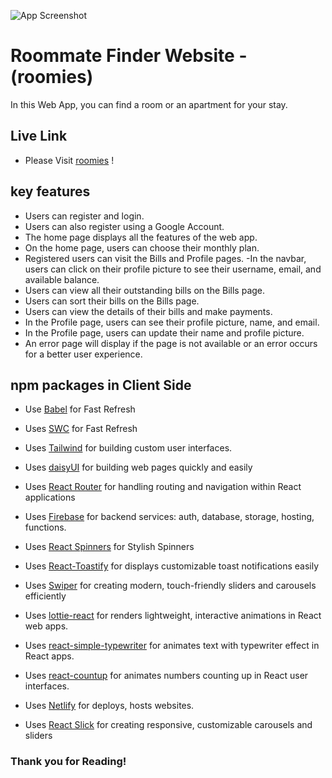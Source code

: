 ![App Screenshot](https://i.ibb.co/h3H1YWN/logo-roomies-light.png)

# Roommate Finder Website - (roomies)

In this Web App, you can find a room or an apartment for your stay.

## Live Link

- Please Visit [roomies](https://classy-kheer-eba7af.netlify.app/) !

## key features

- Users can register and login.
- Users can also register using a Google Account.
- The home page displays all the features of the web app.
- On the home page, users can choose their monthly plan.
- Registered users can visit the Bills and Profile pages.
-In the navbar, users can click on their profile picture to see their username, email, and available balance.
- Users can view all their outstanding bills on the Bills page.
- Users can sort their bills on the Bills page.
- Users can view the details of their bills and make payments.
- In the Profile page, users can see their profile picture, name, and email.
- In the Profile page, users can update their name and profile picture.
- An error page will display if the page is not available or an error occurs for a better user experience.

## npm packages in Client Side

- Use [Babel](https://babeljs.io/) for Fast Refresh
- Uses [SWC](https://swc.rs/) for Fast Refresh
- Uses [Tailwind](https://tailwindcss.com/) for building custom user interfaces.
- Uses [daisyUI](https://daisyui.com/) for building web pages quickly and easily
- Uses [React Router](https://reactrouter.com/) for handling routing and navigation within React applications
- Uses [Firebase](https://firebase.google.com/) for backend services: auth, database, storage, hosting, functions.
- Uses [React Spinners](https://mhnpd.github.io/react-loader-spinner/) for Stylish Spinners
- Uses [React-Toastify](https://fkhadra.github.io/react-toastify/introduction/) for displays customizable toast notifications easily
- Uses [Swiper](https://swiperjs.com/) for creating modern, touch-friendly sliders and carousels efficiently
- Uses [lottie-react](https://lottiereact.com/) for renders lightweight, interactive animations in React web apps.
- Uses [react-simple-typewriter](https://react-simple-typewriter.vercel.app/?path=/story/introduction--page) for animates text with typewriter effect in React apps.
- Uses [react-countup](https://www.npmjs.com/package/react-countup) for animates numbers counting up in React user interfaces.

- Uses [Netlify](https://www.netlify.com/) for deploys, hosts websites. 


- Uses [React Slick](https://react-slick.neostack.com/) for creating responsive, customizable carousels and sliders 


### Thank you for Reading!